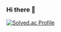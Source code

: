 ### Hi there 👋

[![Solved.ac Profile](http://mazassumnida.wtf/api/v2/generate_badge?boj=wndnjs02)](https://solved.ac/wndnjs02/)

<!--
**wndnjs02/wndnjs02** is a ✨ _special_ ✨ repository because its `README.md` (this file) appears on your GitHub profile.

Here are some ideas to get you started:

- 🔭 I’m currently working on ...
- 🌱 I’m currently learning ...
- 👯 I’m looking to collaborate on ...
- 🤔 I’m looking for help with ...
- 💬 Ask me about ...
- 📫 How to reach me: ...
- 😄 Pronouns: ...
- ⚡ Fun fact: ...
-->
